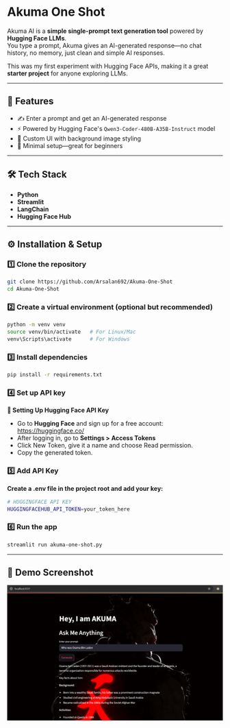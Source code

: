 # Akuma One Shot

Akuma AI is a **simple single-prompt text generation tool** powered by **Hugging Face LLMs**.  
You type a prompt, Akuma gives an AI-generated response—no chat history, no memory, just clean and simple AI responses.  

This was my first experiment with Hugging Face APIs, making it a great **starter project** for anyone exploring LLMs.

---

## 🚀 Features
- ✍️ Enter a prompt and get an AI-generated response
- ⚡ Powered by Hugging Face's `Qwen3-Coder-480B-A35B-Instruct` model
- 🎨 Custom UI with background image styling
- 🧩 Minimal setup—great for beginners

---

## 🛠️ Tech Stack
- **Python**
- **Streamlit**
- **LangChain**
- **Hugging Face Hub**

---

## ⚙️ Installation & Setup

### 1️⃣ Clone the repository
```bash
git clone https://github.com/Arsalan692/Akuma-One-Shot
cd Akuma-One-Shot
```

### 2️⃣ Create a virtual environment (optional but recommended)
```bash
python -m venv venv
source venv/bin/activate   # For Linux/Mac
venv\Scripts\activate      # For Windows
```

### 3️⃣ Install dependencies
```bash
pip install -r requirements.txt
```
### 4️⃣ Set up API key
**🔑 Setting Up Hugging Face API Key**
- Go to **Hugging Face** and sign up for a free account: https://huggingface.co/
- After logging in, go to **Settings > Access Tokens**
- Click New Token, give it a name and choose Read permission.
- Copy the generated token.

### 5️⃣ Add API Key
**Create a .env file in the project root and add your key:**
```bash
# HUGGINGFACE API KEY
HUGGINGFACEHUB_API_TOKEN=your_token_here
```

### 6️⃣ Run the app
```bash
streamlit run akuma-one-shot.py
```
---

## 📸 Demo Screenshot
<p align="center">
  <img src="assets/ScreenShot.png" alt="App Screenshot" width="700">
</p>

